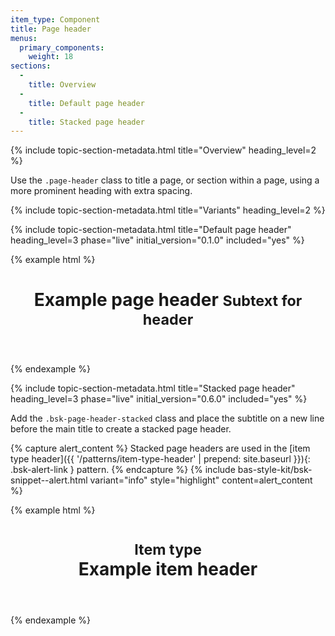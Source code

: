 ```yaml
---
item_type: Component
title: Page header
menus:
  primary_components:
    weight: 18
sections:
  -
    title: Overview
  -
    title: Default page header
  -
    title: Stacked page header
---
```


{% include topic-section-metadata.html
  title="Overview"
  heading_level=2
%}

Use the `.page-header` class to title a page, or section within a page, using a more prominent heading with extra
spacing.

{% include topic-section-metadata.html
  title="Variants"
  heading_level=2
%}

{% include topic-section-metadata.html
  title="Default page header"
  heading_level=3
  phase="live"
  initial_version="0.1.0"
  included="yes"
%}

{% example html %}
<header class="bsk-page-header">
  <h1>Example page header <small>Subtext for header</small></h1>
</header>
{% endexample %}

{% include topic-section-metadata.html
  title="Stacked page header"
  heading_level=3
  phase="live"
  initial_version="0.6.0"
  included="yes"
%}

Add the `.bsk-page-header-stacked` class and place the subtitle on a new line before the main title to create a stacked
page header.

{% capture alert_content %}
Stacked page headers are used in the
[item type header]({{ '/patterns/item-type-header' | prepend: site.baseurl }}){: .bsk-alert-link } pattern.
{% endcapture %}
{% include bas-style-kit/bsk-snippet--alert.html
  variant="info"
  style="highlight"
  content=alert_content
%}

{% example html %}
<header class="bsk-page-header bsk-page-header-stacked">
  <h1>
    <small>Item type</small>
    <br>
    Example item header
  </h1>
</header>
{% endexample %}
